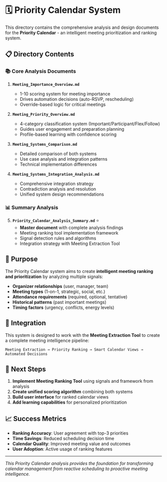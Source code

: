 # 🗓️ Priority Calendar System

This directory contains the comprehensive analysis and design documents for the **Priority Calendar** - an intelligent meeting prioritization and ranking system.

## 📋 Directory Contents

### 📚 **Core Analysis Documents**

1. **`Meeting_Importance_Overview.md`**
   - 1-10 scoring system for meeting importance
   - Drives automation decisions (auto-RSVP, rescheduling)
   - Override-based logic for critical meetings

2. **`Meeting_Priority_Overview.md`**
   - 4-category classification system (Important/Participant/Flex/Follow)
   - Guides user engagement and preparation planning
   - Profile-based learning with confidence scoring

3. **`Meeting_Systems_Comparison.md`**
   - Detailed comparison of both systems
   - Use case analysis and integration patterns
   - Technical implementation differences

4. **`Meeting_Systems_Integration_Analysis.md`**
   - Comprehensive integration strategy
   - Contradiction analysis and resolution
   - Unified system design recommendations

### 📊 **Summary Analysis**

5. **`Priority_Calendar_Analysis_Summary.md`** ⭐
   - **Master document** with complete analysis findings
   - Meeting ranking tool implementation framework
   - Signal detection rules and algorithms
   - Integration strategy with Meeting Extraction Tool

## 🎯 Purpose

The Priority Calendar system aims to create **intelligent meeting ranking and prioritization** by analyzing multiple signals:

- **Organizer relationships** (user, manager, team)
- **Meeting types** (1-on-1, strategic, social, etc.)
- **Attendance requirements** (required, optional, tentative)
- **Historical patterns** (past important meetings)
- **Timing factors** (urgency, conflicts, energy levels)

## 🔗 Integration

This system is designed to work with the **Meeting Extraction Tool** to create a complete meeting intelligence pipeline:

```
Meeting Extraction → Priority Ranking → Smart Calendar Views → Automated Decisions
```

## 🚀 Next Steps

1. **Implement Meeting Ranking Tool** using signals and framework from analysis
2. **Create unified scoring algorithm** combining both systems
3. **Build user interface** for ranked calendar views
4. **Add learning capabilities** for personalized prioritization

## 📈 Success Metrics

- **Ranking Accuracy**: User agreement with top-3 priorities
- **Time Savings**: Reduced scheduling decision time
- **Calendar Quality**: Improved meeting value and outcomes
- **User Adoption**: Active usage of ranking features

---

*This Priority Calendar analysis provides the foundation for transforming calendar management from reactive scheduling to proactive meeting intelligence.*